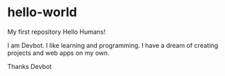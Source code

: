 # hello-world
My first repository
Hello Humans!

I am Devbot. I like learning and programming.
I have a dream of creating projects and web apps on my own.

Thanks
Devbot
